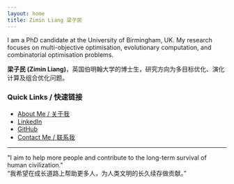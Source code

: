 ```yaml
---
layout: home
title: Zimin Liang 梁子民
---
```


I am a PhD candidate at the University of Birmingham, UK. My research focuses on multi-objective optimisation, evolutionary computation, and combinatorial optimisation problems.  

**梁子民 (Zimin Liang)**，英国伯明翰大学的博士生，研究方向为多目标优化、演化计算及组合优化问题。

### Quick Links / 快速链接
- [About Me / 关于我](/about/)
- [LinkedIn](https://www.linkedin.com/in/zimin-liang/)
- [GitHub](https://github.com/Zim-L)
- [Contact Me / 联系我](mailto:zimin.liang@outlook.com)

---
"I aim to help more people and contribute to the long-term survival of human civilization."  
“我希望在成长道路上帮助更多人，为人类文明的长久续存做贡献。”

